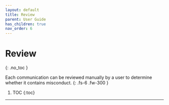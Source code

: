 ```yaml
---
layout: default
title: Review
parent: User Guide
has_children: true
nav_order: 6
---
```


# Review
{: .no_toc }

Each communication can be reviewed manually by a user to determine whether it contains misconduct.
{: .fs-6 .fw-300 }

1. TOC
{:toc}

---